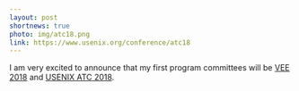 ```yaml
---
layout: post
shortnews: true
photo: img/atc18.png
link: https://www.usenix.org/conference/atc18
---
```


I am very excited to announce that my first program committees will be
 [VEE 2018](https://conf.researchr.org/home/vee-2018) and
 [USENIX ATC 2018](https://www.usenix.org/conference/atc18).
